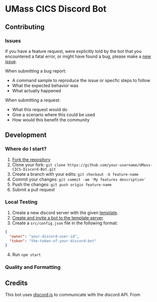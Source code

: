 # UMass CICS Discord Bot

## Contributing

### Issues
If you have a feature request, were explicitly told by the bot that you encountered a fatal error, or might have found a bug, please make a [new issue](https://github.com/daniel-melanson/UMass-CICS-Discord-Bot/issues).

When submitting a bug report:
- A command sample to reproduce the issue or specfic steps to follow
- What the expected behavior was
- What actually happened

When submitting a request:
- What this request would do
- Give a scenario where this could be used
- How would this benefit the community
## Development
### Where do I start?
1. [Fork the repository](https://github.com/daniel-melanson/UMass-CICS-Discord-Bot/fork)
2. Clone your fork: `git clone https://github.com/your-username/UMass-CICS-Discord-Bot.git`
3. Create a branch with your edits: `git checkout -b feature-name`
4. Commit your changes: `git commit -am 'My features description'`
5. Push the changes: `git push origin feature-name`
6. Submit a pull request

### Local Testing
1. Create a new discord server with the given [template](https://discord.new/C8kqqG6RZDrD).
2. [Create and invite a bot to the template server](https://github.com/jagrosh/MusicBot/wiki/Adding-Your-Bot-To-Your-Server).
3. Create a `src/config.json` file in the following format: 
```json
{
  "owner": "your-discord-user-id",
  "token": "the-token-of-your-discord-bot"
}
```
4. Run `npm start`

### Quality and Formatting

## Credits
This bot uses [discord.js](https://github.com/discordjs/discord.js) to communicate with the discord API. From 